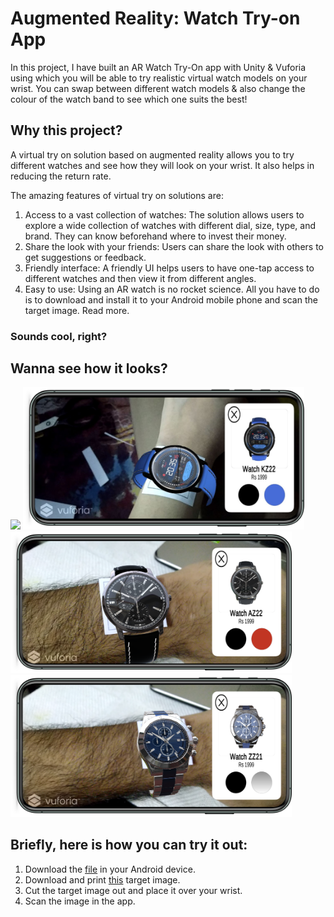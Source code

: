# Augmented Reality: Watch Try-on App

<!-- <p align="center">
  <img src="logos/unity.png" width="200px">
  <img src="logos/vuforia.png" width="150px">
</p>
 <a href="https://unity.com/" target="_blank">
    <img src="https://www.vectorlogo.zone/logos/unity3d/unity3d-icon.svg" alt="unity" width="20"/>
 </a>
 <img src="images/logos/vuforia.png" width="35px"> -->
 
In this project, I have built an AR Watch Try-On app with Unity & Vuforia using which you will be able to try realistic virtual watch models on your wrist. You can swap between different watch models & also change the colour of the  watch band to see which one suits the best!

## Why this project?

A virtual try on solution based on augmented reality allows you to try different watches and see how they will look on your wrist. It also helps in reducing the return rate.

The amazing features of virtual try on solutions are:

1. Access to a vast collection of watches: The solution allows users to explore a wide collection of watches with different dial, size, type, and brand. They can know beforehand where to invest their money.
2. Share the look with your friends: Users can share the look with others to get suggestions or feedback.
3. Friendly interface: A friendly UI helps users to have one-tap access to different watches and then view it from different angles.
4. Easy to use: Using an AR watch is no rocket science. All you have to do is to download and install it to your Android mobile phone and scan the target image. Read more.

### Sounds cool, right?

## Wanna see how it looks? 

<img src="images/mockups/1.png" width="450px">   <img src="images/mockups/4.png" width="450px">
<br/>
<img src="images/mockups/3.png" width="450px">   <img src="images/mockups/2.png" width="450px">


## Briefly, here is how you can try it out:

1. Download the [file](apk/Watch%20Try%20On%20App.sln.apk) in your Android device.
2. Download and print [this](images/target/target.pdf) target image.
3. Cut the target image out and place it over your wrist.
4. Scan the image in the app.
